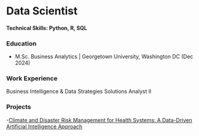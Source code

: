# Data Scientist

#### Technical Skills: Python, R, SQL

### Education
- M.Sc. Business Analytics | Georgetown University, Washington DC (Dec 2024)

### Work Experience
Business Intelligence & Data Strategies Solutions Analyst II

### Projects
-[Climate and Disaster Risk Management for Health Systems: A Data-Driven Artificial Intelligence Approach](https://github.com/mlb376/mabelbdavila.github.io/blob/main/WB%20Colombia%20Report-%20Saxa%207.docx)
